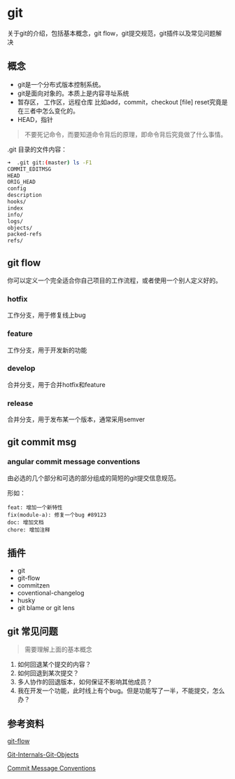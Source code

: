 # git
关于git的介绍，包括基本概念，git flow，git提交规范，git插件以及常见问题解决
## 概念

- git是一个分布式版本控制系统。
- git是面向对象的。本质上是内容寻址系统
- 暂存区， 工作区，远程仓库
比如add，commit，checkout [file] reset究竟是在三者中怎么变化的。
- HEAD，指针

> 不要死记命令，而要知道命令背后的原理，即命令背后究竟做了什么事情。

.git 目录的文件内容：

```bash
➜  .git git:(master) ls -F1
COMMIT_EDITMSG
HEAD
ORIG_HEAD
config
description
hooks/
index
info/
logs/
objects/
packed-refs
refs/
```
 
## git flow
你可以定义一个完全适合你自己项目的工作流程，或者使用一个别人定义好的。
### hotfix
工作分支，用于修复线上bug
### feature
工作分支，用于开发新的功能
### develop
合并分支，用于合并hotfix和feature
### release
 合并分支，用于发布某一个版本，通常采用semver
## git commit msg

### angular commit message conventions

由必选的几个部分和可选的部分组成的简短的git提交信息规范。

形如：

```
feat: 增加一个新特性
fix(module-a): 修复一个bug #89123
doc: 增加文档
chore: 增加注释

```

## 插件

- git
- git-flow
- commitzen
- coventional-changelog
- husky
- git blame or git lens
 
## git 常见问题

> 需要理解上面的基本概念

1. 如何回退某个提交的内容？
2. 如何回退到某次提交？
3. 多人协作的回退版本，如何保证不影响其他成员？
4. 我在开发一个功能，此时线上有个bug。但是功能写了一半，不能提交，怎么办？

## 参考资料
[git-flow](https://www.git-tower.com/learn/git/ebook/cn/command-line/advanced-topics/git-flow)

[Git-Internals-Git-Objects](https://git-scm.com/book/en/v2/Git-Internals-Git-Objects)

[Commit Message Conventions](https://gist.github.com/stephenparish/9941e89d80e2bc58a153)
